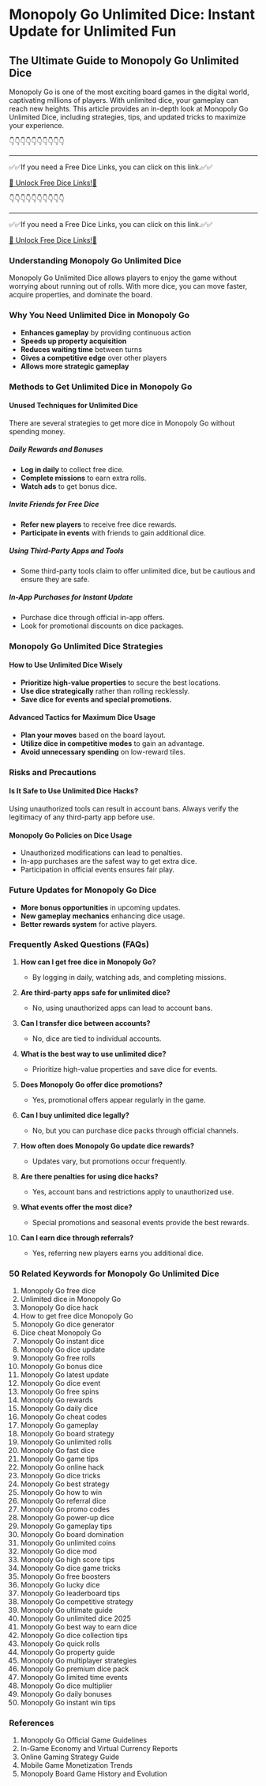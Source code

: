 # Monopoly Go Unlimited Dice: Instant Update for Unlimited Fun

## The Ultimate Guide to Monopoly Go Unlimited Dice

Monopoly Go is one of the most exciting board games in the digital world, captivating millions of players. With unlimited dice, your gameplay can reach new heights. This article provides an in-depth look at Monopoly Go Unlimited Dice, including strategies, tips, and updated tricks to maximize your experience.

👇👇👇👇👇👇👇👇👇👇

---

✅✅If you need a  Free Dice Links, you can click on this link.✅✅

[🎲 Unlock Free Dice Links!🎲 ](https://therewardgate.com/free-monopoly-dice/)


👇👇👇👇👇👇👇👇👇👇

---

✅✅If you need a  Free Dice Links, you can click on this link.✅✅

[🎲 Unlock Free Dice Links!🎲 ](https://therewardgate.com/free-monopoly-dice/)


### Understanding Monopoly Go Unlimited Dice

Monopoly Go Unlimited Dice allows players to enjoy the game without worrying about running out of rolls. With more dice, you can move faster, acquire properties, and dominate the board.

### Why You Need Unlimited Dice in Monopoly Go

- **Enhances gameplay** by providing continuous action
- **Speeds up property acquisition**
- **Reduces waiting time** between turns
- **Gives a competitive edge** over other players
- **Allows more strategic gameplay**

### Methods to Get Unlimited Dice in Monopoly Go

#### Unused Techniques for Unlimited Dice

There are several strategies to get more dice in Monopoly Go without spending money.

##### Daily Rewards and Bonuses

- **Log in daily** to collect free dice.
- **Complete missions** to earn extra rolls.
- **Watch ads** to get bonus dice.

##### Invite Friends for Free Dice

- **Refer new players** to receive free dice rewards.
- **Participate in events** with friends to gain additional dice.

##### Using Third-Party Apps and Tools

- Some third-party tools claim to offer unlimited dice, but be cautious and ensure they are safe.

##### In-App Purchases for Instant Update

- Purchase dice through official in-app offers.
- Look for promotional discounts on dice packages.

### Monopoly Go Unlimited Dice Strategies

#### How to Use Unlimited Dice Wisely

- **Prioritize high-value properties** to secure the best locations.
- **Use dice strategically** rather than rolling recklessly.
- **Save dice for events and special promotions.**

#### Advanced Tactics for Maximum Dice Usage

- **Plan your moves** based on the board layout.
- **Utilize dice in competitive modes** to gain an advantage.
- **Avoid unnecessary spending** on low-reward tiles.

### Risks and Precautions

#### Is It Safe to Use Unlimited Dice Hacks?

Using unauthorized tools can result in account bans. Always verify the legitimacy of any third-party app before use.

#### Monopoly Go Policies on Dice Usage

- Unauthorized modifications can lead to penalties.
- In-app purchases are the safest way to get extra dice.
- Participation in official events ensures fair play.

### Future Updates for Monopoly Go Dice

- **More bonus opportunities** in upcoming updates.
- **New gameplay mechanics** enhancing dice usage.
- **Better rewards system** for active players.

### Frequently Asked Questions (FAQs)

1. **How can I get free dice in Monopoly Go?**
   - By logging in daily, watching ads, and completing missions.

2. **Are third-party apps safe for unlimited dice?**
   - No, using unauthorized apps can lead to account bans.

3. **Can I transfer dice between accounts?**
   - No, dice are tied to individual accounts.

4. **What is the best way to use unlimited dice?**
   - Prioritize high-value properties and save dice for events.

5. **Does Monopoly Go offer dice promotions?**
   - Yes, promotional offers appear regularly in the game.

6. **Can I buy unlimited dice legally?**
   - No, but you can purchase dice packs through official channels.

7. **How often does Monopoly Go update dice rewards?**
   - Updates vary, but promotions occur frequently.

8. **Are there penalties for using dice hacks?**
   - Yes, account bans and restrictions apply to unauthorized use.

9. **What events offer the most dice?**
   - Special promotions and seasonal events provide the best rewards.

10. **Can I earn dice through referrals?**
    - Yes, referring new players earns you additional dice.

### 50 Related Keywords for Monopoly Go Unlimited Dice

1. Monopoly Go free dice  
2. Unlimited dice in Monopoly Go  
3. Monopoly Go dice hack  
4. How to get free dice Monopoly Go  
5. Monopoly Go dice generator  
6. Dice cheat Monopoly Go  
7. Monopoly Go instant dice  
8. Monopoly Go dice update  
9. Monopoly Go free rolls  
10. Monopoly Go bonus dice  
11. Monopoly Go latest update  
12. Monopoly Go dice event  
13. Monopoly Go free spins  
14. Monopoly Go rewards  
15. Monopoly Go daily dice  
16. Monopoly Go cheat codes  
17. Monopoly Go gameplay  
18. Monopoly Go board strategy  
19. Monopoly Go unlimited rolls  
20. Monopoly Go fast dice  
21. Monopoly Go game tips  
22. Monopoly Go online hack  
23. Monopoly Go dice tricks  
24. Monopoly Go best strategy  
25. Monopoly Go how to win  
26. Monopoly Go referral dice  
27. Monopoly Go promo codes  
28. Monopoly Go power-up dice  
29. Monopoly Go gameplay tips  
30. Monopoly Go board domination  
31. Monopoly Go unlimited coins  
32. Monopoly Go dice mod  
33. Monopoly Go high score tips  
34. Monopoly Go dice game tricks  
35. Monopoly Go free boosters  
36. Monopoly Go lucky dice  
37. Monopoly Go leaderboard tips  
38. Monopoly Go competitive strategy  
39. Monopoly Go ultimate guide  
40. Monopoly Go unlimited dice 2025  
41. Monopoly Go best way to earn dice  
42. Monopoly Go dice collection tips  
43. Monopoly Go quick rolls  
44. Monopoly Go property guide  
45. Monopoly Go multiplayer strategies  
46. Monopoly Go premium dice pack  
47. Monopoly Go limited time events  
48. Monopoly Go dice multiplier  
49. Monopoly Go daily bonuses  
50. Monopoly Go instant win tips  

### References

1. Monopoly Go Official Game Guidelines  
2. In-Game Economy and Virtual Currency Reports  
3. Online Gaming Strategy Guide  
4. Mobile Game Monetization Trends  
5. Monopoly Board Game History and Evolution  
